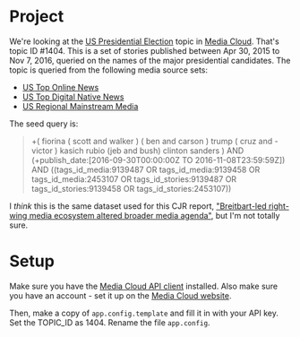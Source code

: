 # Project

We're looking at the [US Presidential Election](https://topics.mediacloud.org/#/topics/1404/summary) topic in [Media Cloud](https://mediacloud.org/). That's topic ID #1404. This is a set of stories published between Apr 30, 2015 to Nov 7, 2016, queried on the names of the major presidential candidates. The topic is queried from the following media source sets:

* [US Top Online News](https://sources.mediacloud.org/#/collections/9139487)
* [US Top Digital Native News](https://sources.mediacloud.org/#/collections/9139458) 
* [US Regional Mainstream Media](https://sources.mediacloud.org/#/collections/2453107) 

The seed query is:

> +( fiorina ( scott and walker ) ( ben and carson ) trump ( cruz and -victor ) kasich rubio (jeb and bush) clinton sanders ) AND (+publish_date:[2016-09-30T00:00:00Z TO 2016-11-08T23:59:59Z]) AND ((tags_id_media:9139487 OR tags_id_media:9139458 OR tags_id_media:2453107 OR tags_id_stories:9139487 OR tags_id_stories:9139458 OR tags_id_stories:2453107))

I *think* this is the same dataset used for this CJR report, ["Breitbart-led right-wing media ecosystem altered broader media agenda"](https://www.cjr.org/analysis/breitbart-media-trump-harvard-study.php), but I'm not totally sure.

# Setup

Make sure you have the [Media Cloud API client](https://github.com/mitmedialab/MediaCloud-API-Client) installed. Also make sure you have an account - set it up on the [Media Cloud website](https://mediacloud.org/).

Then, make a copy of `app.config.template` and fill it in with your API key. Set the TOPIC_ID as 1404. Rename the file `app.config`.
